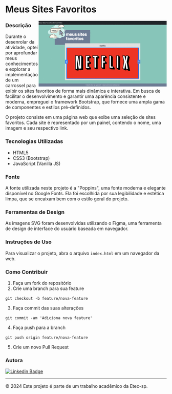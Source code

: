 # Meus Sites Favoritos



<img  align="right" src= "resultadofinal.gif">

### Descrição

Durante o desenrolar da atividade, optei por aprofundar meus conhecimentos e explorar a implementação de um carrossel para exibir os sites favoritos de forma mais dinâmica e interativa. Em busca de facilitar o desenvolvimento e garantir uma aparência consistente e moderna, empreguei o framework Bootstrap, que fornece uma ampla gama de componentes e estilos pré-definidos. 

O projeto consiste em uma página web que exibe uma seleção de sites favoritos. Cada site é representado por um painel, contendo o nome, uma imagem e seu respectivo link.

### Tecnologias Utilizadas

- HTML5
- CSS3 (Bootstrap)
- JavaScript (Vanilla JS)

### Fonte

A fonte utilizada neste projeto é a "Poppins", uma fonte moderna e elegante disponível no Google Fonts. Ela foi escolhida por sua legibilidade e estética limpa, que se encaixam bem com o estilo geral do projeto.

### Ferramentas de Design

As imagens SVG foram desenvolvidas utilizando o Figma, uma ferramenta de design de interface do usuário baseada em navegador.

### Instruções de Uso

Para visualizar o projeto, abra o arquivo `index.html` em um navegador da web.

### Como Contribuir

1. Faça um fork do repositório
2. Crie uma branch para sua feature 
```
git checkout -b feature/nova-feature
``````
3. Faça commit das suas alterações 
```
git commit -am 'Adiciona nova feature'
```
4. Faça push para a branch 
```
git push origin feature/nova-feature
```
5. Crie um novo Pull Request

### Autora 

[![Linkedin Badge](https://img.shields.io/badge/LinkedIn-0077B5?style=for-the-badge&logo=linkedin&logoColor=white)](https://www.linkedin.com/in/bianca-malta/)

--- 

© 2024 Este projeto é parte de um trabalho acadêmico da Etec-sp.

